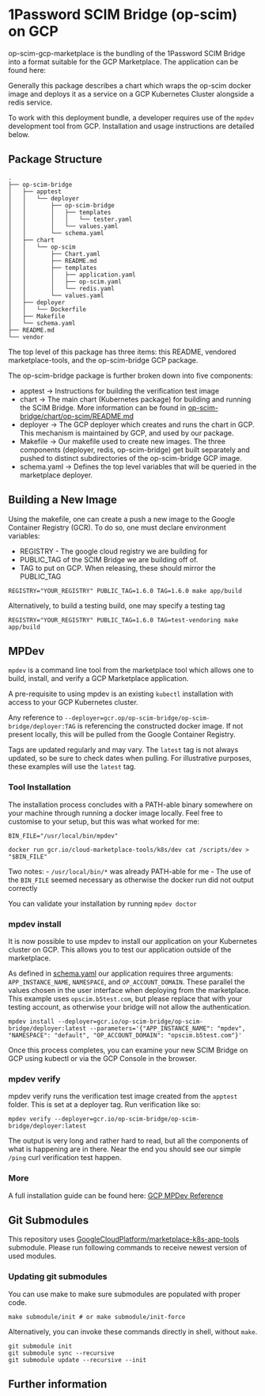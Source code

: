 # 1Password SCIM Bridge (op-scim) on GCP

op-scim-gcp-marketplace is the bundling of the 1Password SCIM Bridge into a format suitable for the GCP Marketplace. The application can be found here:

Generally this package describes a chart which wraps the op-scim docker image and deploys it as a service on a GCP Kubernetes Cluster alongside a redis service.

To work with this deployment bundle, a developer requires use of the `mpdev` development tool from GCP. Installation and usage instructions are detailed below.

## Package Structure

```
.
├── op-scim-bridge
│   ├── apptest
│   │   └── deployer
│   │       ├── op-scim-bridge
│   │       │   ├── templates
│   │       │   │   └── tester.yaml
│   │       │   └── values.yaml
│   │       └── schema.yaml
│   ├── chart
│   │   └── op-scim
│   │       ├── Chart.yaml
│   │       ├── README.md
│   │       ├── templates
│   │       │   ├── application.yaml
│   │       │   ├── op-scim.yaml
│   │       │   └── redis.yaml
│   │       └── values.yaml
│   ├── deployer
│   │   └── Dockerfile
│   ├── Makefile
│   └── schema.yaml
├── README.md
└── vendor
```
The top level of this package has three items: this README, vendored marketplace-tools, and the op-scim-bridge GCP package.

The op-scim-bridge package is further broken down into five components:
- apptest -> Instructions for building the verification test image
- chart -> The main chart (Kubernetes package) for building and running the SCIM Bridge. More information can be found in [op-scim-bridge/chart/op-scim/README.md](./op-scim-bridge/chart/op-scim/README.md)
- deployer -> The GCP deployer which creates and runs the chart in GCP. This mechanism is maintained by GCP, and used by our package.
- Makefile -> Our makefile used to create new images. The three components (deployer, redis, op-scim-bridge) get built separately and pushed to distinct subdirectories of the op-scim-bridge GCP image.
- schema.yaml -> Defines the top level variables that will be queried in the marketplace deployer.

## Building a New Image

Using the makefile, one can create a push a new image to the Google Container Registry (GCR). To do so, one must declare environment variables:

- REGISTRY - The google cloud registry we are building for
- PUBLIC_TAG of the SCIM Bridge we are building off of.
- TAG to put on GCP. When releasing, these should mirror the PUBLIC_TAG

```
REGISTRY="YOUR_REGISTRY" PUBLIC_TAG=1.6.0 TAG=1.6.0 make app/build
```

Alternatively, to build a testing build, one may specify a testing tag

```
REGISTRY="YOUR_REGISTRY" PUBLIC_TAG=1.6.0 TAG=test-vendoring make app/build
```

## MPDev

`mpdev` is a command line tool from the marketplace tool which allows one to build, install, and verify a GCP Marketplace application.

A pre-requisite to using mpdev is an existing `kubectl` installation with access to your GCP Kubernetes cluster.

Any reference to `--deployer=gcr.op/op-scim-bridge/op-scim-bridge/deployer:TAG` is referencing the constructed docker image. If not present locally, this will be pulled from the Google Container Registry.

Tags are updated regularly and may vary. The `latest` tag is not always updated, so be sure to check dates when pulling. For illustrative purposes, these examples will use the `latest` tag.

### Tool Installation

The installation process concludes with a PATH-able binary somewhere on your machine through running a docker image locally. Feel free to customise to your setup, but this was what worked for me:

```
BIN_FILE="/usr/local/bin/mpdev"

docker run gcr.io/cloud-marketplace-tools/k8s/dev cat /scripts/dev > "$BIN_FILE"
```
Two notes:
    - `/usr/local/bin/*` was already PATH-able for me
    - The use of the `BIN_FILE` seemed necessary as otherwise the docker run did not output correctly


You can validate your installation by running `mpdev doctor`

### mpdev install

It is now possible to use mpdev to install our application on your Kubernetes cluster on GCP. This allows you to test our application outside of the marketplace.

As defined in [schema.yaml](./op-scim-bridge/schema.yaml) our application requires three arguments: `APP_INSTANCE_NAME`, `NAMESPACE`, and `OP_ACCOUNT_DOMAIN`. These parallel the values chosen in the user interface when deploying from the marketplace. This example uses `opscim.b5test.com`, but please replace that with your testing account, as otherwise your bridge will not allow the authentication.

```
mpdev install --deployer=gcr.io/op-scim-bridge/op-scim-bridge/deployer:latest --parameters='{"APP_INSTANCE_NAME": "mpdev", "NAMESPACE": "default", "OP_ACCOUNT_DOMAIN": "opscim.b5test.com"}'
```
Once this process completes, you can examine your new SCIM Bridge on GCP using kubectl or via the GCP Console in the browser.

### mpdev verify


mpdev verify runs the verification test image created from the `apptest` folder. This is set at a deployer tag. Run verification like so:

```
mpdev verify --deployer=gcr.io/op-scim-bridge/op-scim-bridge/deployer:latest
```

The output is very long and rather hard to read, but all the components of what is happening are in there. Near the end you should see our simple `/ping` curl verification test happen. 

### More

A full installation guide can be found here: [GCP MPDev Reference](https://github.com/GoogleCloudPlatform/marketplace-k8s-app-tools/blob/master/docs/mpdev-references.md)


## Git Submodules

This repository uses [GoogleCloudPlatform/marketplace-k8s-app-tools](https://github.com/GoogleCloudPlatform/marketplace-k8s-app-tools.git) submodule.
Please run following commands to receive newest version of used modules.

### Updating git submodules

You can use make to make sure submodules
are populated with proper code.

```shell
make submodule/init # or make submodule/init-force
```

Alternatively, you can invoke these commands directly in shell, without `make`.

```shell
git submodule init
git submodule sync --recursive
git submodule update --recursive --init
```

## Further information

